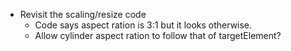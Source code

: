 - Revisit the scaling/resize code
  - Code says aspect ration is 3:1 but it looks otherwise.
  - Allow cylinder aspect ration to follow that of targetElement?
